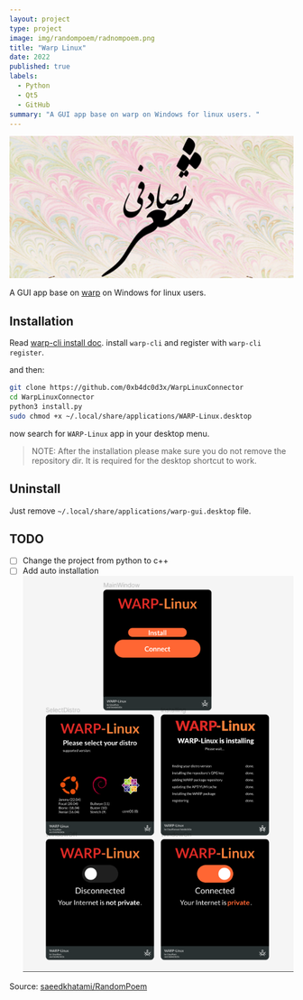 ```yaml
---
layout: project
type: project
image: img/randompoem/radnompoem.png
title: "Warp Linux"
date: 2022
published: true
labels:
  - Python
  - Qt5
  - GitHub
summary: "A GUI app base on warp on Windows for linux users. "
---
```


<img class="img-fluid" src="../img/randompoem/randompoenhead.png" alt="os-sim" />


A GUI app base on [warp](https://developers.cloudflare.com/warp-client/get-started/linux) on Windows for linux users.

## Installation

Read [warp-cli install doc](https://developers.cloudflare.com/warp-client/get-started/linux). install `warp-cli` and
register with `warp-cli register`.

and then:

```bash
git clone https://github.com/0xb4dc0d3x/WarpLinuxConnector
cd WarpLinuxConnector
python3 install.py
sudo chmod +x ~/.local/share/applications/WARP-Linux.desktop
```

now search for `WARP-Linux` app in your desktop menu.

> NOTE: After the installation please make sure you do not remove the repository dir. It is required for the desktop shortcut to work.

## Uninstall

Just remove `~/.local/share/applications/warp-gui.desktop` file.

## TODO

- [ ] Change the project from python to c++
- [ ] Add auto installation
![warp cloudflare gui](img/warplinux/todo.png)

Source: <a href="https://github.com/saeedkhatami/RandomPoem">saeedkhatami/RandomPoem</a>
